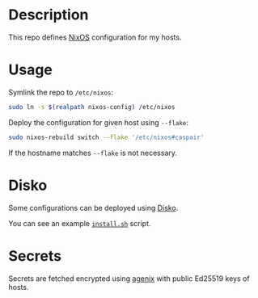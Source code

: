 # Description

This repo defines [NixOS](https://nixos.org/nixos/) configuration for my hosts.

# Usage

Symlink the repo to `/etc/nixos`:
```bash
sudo ln -s $(realpath nixos-config) /etc/nixos
```
Deploy the configuration for given host using `--flake`:
```bash
sudo nixos-rebuild switch --flake '/etc/nixos#caspair'
```
If the hostname matches `--flake` is not necessary.

# Disko

Some configurations can be deployed using [Disko](https://github.com/nix-community/disko).

You can see an example [`install.sh`](hosts/balthasar/install.sh) script.

# Secrets

Secrets are fetched encrypted using [agenix](https://github.com/ryantm/agenix) with public Ed25519 keys of hosts.
